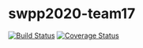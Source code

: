 # swpp2020-team17
[![Build Status](https://travis-ci.com/swsnu/swpp2020-team17.svg?branch=master)](https://travis-ci.com/swsnu/swpp2020-team17)
[![Coverage Status](https://coveralls.io/repos/github/swsnu/swpp2019-team17/badge.svg?branch=master)](https://coveralls.io/github/swsnu/swpp2019-team17?branch=master)
